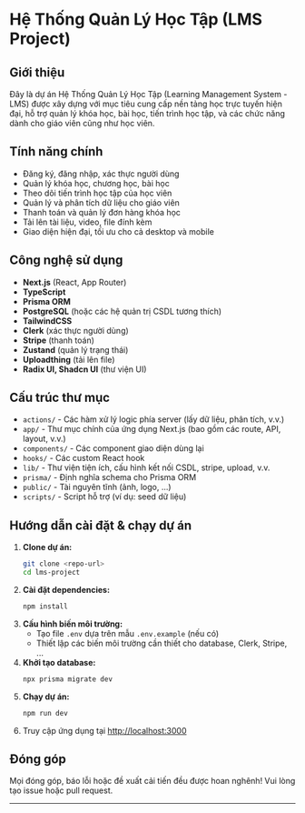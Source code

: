 # Hệ Thống Quản Lý Học Tập (LMS Project)

## Giới thiệu

Đây là dự án Hệ Thống Quản Lý Học Tập (Learning Management System - LMS) được xây dựng với mục tiêu cung cấp nền tảng học trực tuyến hiện đại, hỗ trợ quản lý khóa học, bài học, tiến trình học tập, và các chức năng dành cho giáo viên cũng như học viên.

## Tính năng chính

- Đăng ký, đăng nhập, xác thực người dùng
- Quản lý khóa học, chương học, bài học
- Theo dõi tiến trình học tập của học viên
- Quản lý và phân tích dữ liệu cho giáo viên
- Thanh toán và quản lý đơn hàng khóa học
- Tải lên tài liệu, video, file đính kèm
- Giao diện hiện đại, tối ưu cho cả desktop và mobile

## Công nghệ sử dụng

- **Next.js** (React, App Router)
- **TypeScript**
- **Prisma ORM**
- **PostgreSQL** (hoặc các hệ quản trị CSDL tương thích)
- **TailwindCSS**
- **Clerk** (xác thực người dùng)
- **Stripe** (thanh toán)
- **Zustand** (quản lý trạng thái)
- **Uploadthing** (tải lên file)
- **Radix UI, Shadcn UI** (thư viện UI)

## Cấu trúc thư mục

- `actions/` - Các hàm xử lý logic phía server (lấy dữ liệu, phân tích, v.v.)
- `app/` - Thư mục chính của ứng dụng Next.js (bao gồm các route, API, layout, v.v.)
- `components/` - Các component giao diện dùng lại
- `hooks/` - Các custom React hook
- `lib/` - Thư viện tiện ích, cấu hình kết nối CSDL, stripe, upload, v.v.
- `prisma/` - Định nghĩa schema cho Prisma ORM
- `public/` - Tài nguyên tĩnh (ảnh, logo, ...)
- `scripts/` - Script hỗ trợ (ví dụ: seed dữ liệu)

## Hướng dẫn cài đặt & chạy dự án

1. **Clone dự án:**
   ```bash
   git clone <repo-url>
   cd lms-project
   ```
2. **Cài đặt dependencies:**
   ```bash
   npm install
   ```
3. **Cấu hình biến môi trường:**
   - Tạo file `.env` dựa trên mẫu `.env.example` (nếu có)
   - Thiết lập các biến môi trường cần thiết cho database, Clerk, Stripe, ...
4. **Khởi tạo database:**
   ```bash
   npx prisma migrate dev
   ```
5. **Chạy dự án:**
   ```bash
   npm run dev
   ```
6. Truy cập ứng dụng tại [http://localhost:3000](http://localhost:3000)

## Đóng góp

Mọi đóng góp, báo lỗi hoặc đề xuất cải tiến đều được hoan nghênh! Vui lòng tạo issue hoặc pull request.

---
